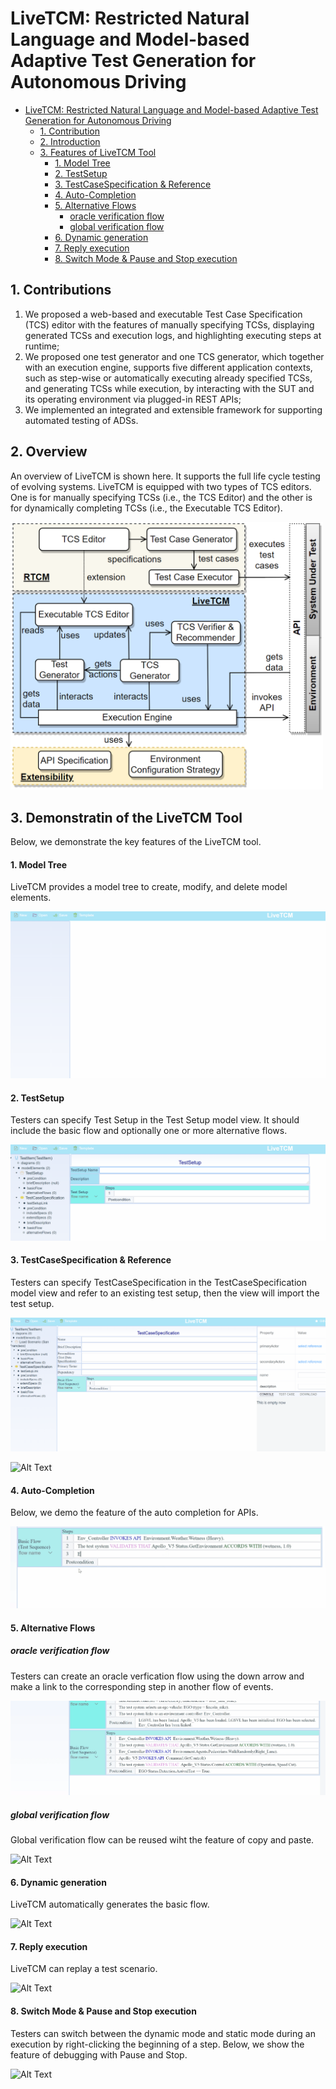 # LiveTCM:  Restricted Natural Language and Model-based Adaptive Test Generation for Autonomous Driving

- [LiveTCM: Restricted Natural Language and Model-based Adaptive Test Generation for Autonomous Driving](#livetcm--a-tool-with-restricted-natural-language-and-model-based-adaptive-test-generation-for-autonomous-driving)
  - [1. Contribution](#1-contribution)
  - [2. Introduction](#2-introduction)
  - [3. Features of LiveTCM Tool](#3-features-of-livetcm-tool)
      - [1. Model Tree](#1-model-tree)
      - [2. TestSetup](#2-testsetup)
      - [3. TestCaseSpecification & Reference](#3-testcasespecification--reference)
      - [4. Auto-Completion](#4-auto-completion)
      - [5. Alternative Flows](#5-alternative-flows)
        - [oracle verification flow](#oracle-verification-flow)
        - [global verification flow](#global-verification-flow)
      - [6. Dynamic generation](#6-dynamic-generation)
      - [7. Reply execution](#7-reply-execution)
      - [8. Switch Mode & Pause and Stop execution](#8-switch-mode--pause-and-stop-execution)


## 1. Contributions
1) We proposed a web-based and executable Test Case Specification (TCS) editor with the features of manually specifying TCSs, displaying generated TCSs and execution logs, and highlighting executing steps at runtime; 
2) We proposed one test generator and one TCS generator, which together with an execution engine, supports five different application contexts, such as step-wise or automatically executing already specified TCSs, and generating TCSs while execution, by interacting with the SUT and its operating environment via plugged-in REST APIs; 
3) We implemented an integrated and extensible framework for supporting automated testing of ADSs.

## 2. Overview

An overview of LiveTCM is shown here. It supports the full life cycle testing of evolving systems. LiveTCM is equipped with two types of TCS editors. One is for manually specifying TCSs (i.e., the TCS Editor) and the other is for dynamically completing TCSs (i.e., the Executable TCS Editor).

<img src="./figures/overview.png" alt="overview" width="500" align="bottom" />

## 3. Demonstratin of the LiveTCM Tool

Below, we demonstrate the key features of the LiveTCM tool.

#### 1. Model Tree

LiveTCM provides a model tree to create, modify, and delete model elements. 

![Alt Text](./figures/ModelTree.gif)

#### 2. TestSetup

Testers can specify Test Setup in the Test Setup model view. It should include the basic flow and optionally one or more alternative flows.

![Alt Text](./figures/TestSetup.gif)

#### 3. TestCaseSpecification & Reference

Testers can specify TestCaseSpecification in the TestCaseSpecification model view and refer to an existing test setup, then the view will import the test setup.

![Alt Text](./figures/Reference.gif)

![Alt Text](./figures/TestCaseSpecification.gif)

#### 4. Auto-Completion

Below, we demo the feature of the auto completion for APIs.

![Alt Text](./figures/AutoCompletion.gif)

#### 5. Alternative Flows

##### oracle verification flow

Testers can create an oracle verfication flow using the down arrow and make a link to the corresponding step in another flow of events.

![Alt Text](./figures/oracleflow.gif)

##### global verification flow

Global verification flow can be reused wiht the feature of copy and paste.

![Alt Text](./figures/globalflow.gif)

#### 6. Dynamic generation

LiveTCM automatically generates the basic flow.

![Alt Text](./figures/dynamic.gif)

#### 7. Reply execution

LiveTCM can replay a test scenario.

![Alt Text](./figures/reply.gif)

#### 8. Switch Mode & Pause and Stop execution

Testers can switch between the dynamic mode and static mode during an execution by right-clicking the beginning of a step. Below, we show the feature of debugging with Pause and Stop.

![Alt Text](./figures/switch.gif)
